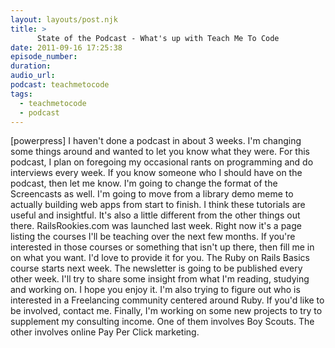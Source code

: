 ```yaml
---
layout: layouts/post.njk
title: >
      State of the Podcast - What's up with Teach Me To Code
date: 2011-09-16 17:25:38
episode_number: 
duration: 
audio_url: 
podcast: teachmetocode
tags: 
  - teachmetocode
  - podcast
---
```


[powerpress] I haven't done a podcast in about 3 weeks. I'm changing some things around and wanted to let you know what they were. For this podcast, I plan on foregoing my occasional rants on programming and do interviews every week. If you know someone who I should have on the podcast, then let me know. I'm going to change the format of the Screencasts as well. I'm going to move from a library demo meme to actually building web apps from start to finish. I think these tutorials are useful and insightful. It's also a little different from the other things out there. RailsRookies.com was launched last week. Right now it's a page listing the courses I'll be teaching over the next few months. If you're interested in those courses or something that isn't up there, then fill me in on what you want. I'd love to provide it for you. The Ruby on Rails Basics course starts next week. The newsletter is going to be published every other week. I'll try to share some insight from what I'm reading, studying and working on. I hope you enjoy it. I'm also trying to figure out who is interested in a Freelancing community centered around Ruby. If you'd like to be involved, contact me. Finally, I'm working on some new projects to try to supplement my consulting income. One of them involves Boy Scouts. The other involves online Pay Per Click marketing.



